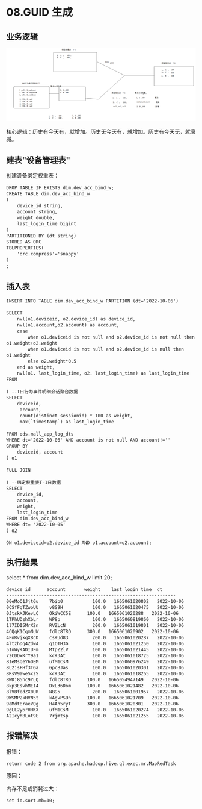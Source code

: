 # 08.GUID 生成

## 业务逻辑

![](Images/13.png)

核心逻辑：历史有今天有，就增加。历史无今天有，就增加。历史有今天无，就衰减。


## 建表"设备管理表" 

创建设备绑定权重表：

	DROP TABLE IF EXISTS dim.dev_acc_bind_w;
	CREATE TABLE dim.dev_acc_bind_w
	(
		device_id string,
		account string,
		weight double,
		last_login_time bigint
	)
	PARTITIONED BY (dt string)
	STORED AS ORC
	TBLPROPERTIES(
		'orc.compress'='snappy'
	)
	;

## 插入表

	INSERT INTO TABLE dim.dev_acc_bind_w PARTITION (dt='2022-10-06')
	
	SELECT 
		nvl(o1.deviceid, o2.device_id) as device_id,
		nvl(o1.account,o2.account) as account,
		case
			when o1.deviceid is not null and o2.device_id is not null then o1.weight+o2.weight
			when o1.deviceid is not null and o2.device_id is null then o1.weight
			else o2.weight*0.5
		end as weight,
		nvl(o1. last_login_time, o2. last_login_time) as last_login_time		
	FROM

	( --T日行为事件明细会话聚合数据
	SELECT
		deviceid,
		 account,
		 count(distinct sessionid) * 100 as weight,
		 max(`timestamp`) as last_login_time
		
	FROM ods.mall_app_log_dts
	WHERE dt='2022-10-06' AND account is not null AND account!=''
	GROUP BY
		deviceid, account
	) o1
	
	FULL JOIN
	
	( --绑定权重表T-1日数据 
	SELECT
		device_id,
		account,
		weight,
		last_login_time
	FROM dim.dev_acc_bind_w
	WHERE dt= '2022-10-05' 
	) o2
	
	ON o1.deviceid=o2.device_id AND o1.account=o2.account;
	
	
	
## 执行结果


   select * from dim.dev_acc_bind_w limit 20;
	
	
	device_id      account       weight    last_login_time  dt
	---------------------------------------------------------------
	00eMoO1JjtGu    7bib0   		100.0   1665061020802   2022-10-06
	0CSfFgTZwoUU    v8S9H   		100.0   1665061020475   2022-10-06
	0JtskXJKevLC    OkiWCC5E      100.0   1665061020288   2022-10-06
	1TPhUDzhXbLr    WP8p    		100.0   1665060819860   2022-10-06
	1l7IDI5MrX2n    RVZLcN  		200.0   1665061019801   2022-10-06
	4CQqK1CqmNuW    fdlc8TRO      300.0   1665061020902   2022-10-06
	4FnRvjkqX8cD    csKUd83 		200.0   1665061020287   2022-10-06
	4ltzhDq4ZdwA    q1OTH3G 		100.0   1665061021250   2022-10-06
	51nWyKADIUFm    MtpZ2lV 		100.0   1665061021445   2022-10-06
	7zCDDxKrY9a1    kcK3At  		100.0   1665061018725   2022-10-06
	8IeMsqeY6OEM    ufM1CsM 		100.0   1665060976249   2022-10-06
	8L2jsFHf3TGa    GpcBJas 		100.0   1665061020301   2022-10-06
	8RsV9aweSxzS    kcK3At  		100.0   1665061018265   2022-10-06
	8WDj85hc9YLQ    fdlc8TRO      100.0   1665054947149   2022-10-06
	8kp3EsvhMEI4    DxL36Dom      100.0   1665061021482   2022-10-06
	8lVBfedZX0UR    NB95    		200.0   1665061001957   2022-10-06
	9WSMP2kHVN5t    kAgvPSDn      100.0   1665061021709   2022-10-06
	9aMdt8raeVQg    H4Ah5ryT      300.0   1665061020301   2022-10-06
	9gLL2y6rHHKX    ufM1CsM 		100.0   1665061020274   2022-10-06
	A2IcyhBLot9E    7rjmtsp 		100.0   1665061021255   2022-10-06


## 报错解决

报错：

	return code 2 from org.apache.hadoop.hive.ql.exec.mr.MapRedTask
	
原因：

内存不足或消耗过大：

	
	set io.sort.mb=10;
	
